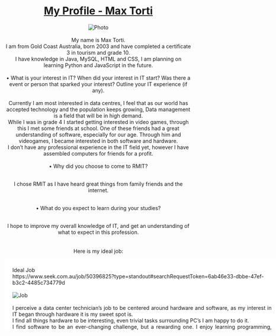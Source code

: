 <head>
    <meta charset="UTF-8">
    <meta http-equiv="X-UA-Compatible" content="IE=edge">
      <style>
                div.idealJob {
        background-color: #ffffff;
        width: 700px;
        height: 150px;
        overflow: auto;
        text-align: justify;
        padding: 20px;
      }
      div.projectIdea {
        background-color: #ffffff;
        width: 700px;
        height: 150px;
        overflow: auto;
        text-align: justify;
        padding: 20px;
      }
  </style>
  </head>
  <body>
    <div class="wrapper">
      <header>
        <h1><a href="{{ "/" }}">My Profile - Max Torti</a></h1>
        <img src="https://user-images.githubusercontent.com/70696652/93361356-1f254b80-f888-11ea-9a5b-36b90355d2bc.jpg" alt="Photo" />

<div class="text">
<br>My name is Max Torti. <br> I am from Gold Coast Australia, born 2003 and have completed a certificate 3 in tourism and grade 10.
<br>I have knowledge in Java, MySQL, HTML and CSS, I am planning on learning Python and JavaScript in the future.<br> 
<br>
• What is your interest in IT? When did your interest in IT start? Was there a event or person that sparked your interest? Outline your IT experience (if any).<br> 
<br>Currently I am most interested in data centres, I feel that as our world has accepted technology and the population keeps growing, Data management is a field that will be in high demand.<br>
While I was in grade 4 I started getting interested in video games, through this I met some friends at school. One of these friends had a great understanding of software, especially for our age. Through him and videogames, I became interested in both software and hardware.<br>
I don’t have any professional experience in the IT field yet, however I have assembled computers for friends for a profit.
<br>
<br>• Why did you choose to come to RMIT? <br>

<br>I chose RMIT as I have heard great things from family friends and the internet.<br>

<br>• What do you expect to learn during your studies?<br>

<br>I hope to improve my overall knowledge of IT, and get an understanding of what to expect in this profession.<br>
<br>
<br>Here is my ideal job:
</div>
<div class="idealJob">
    Ideal Job<br>
https://www.seek.com.au/job/50396825?type=standout#searchRequestToken=6ab46e33-dbbe-47ef-b3c2-4485c734779d<br>
    <br>
        <img src="https://user-images.githubusercontent.com/70696652/93510465-93352180-f964-11ea-83d6-d23699c764be.png" alt="Job" /><br>
    <br>I perceive a data center technician’s job to be centered around hardware and software, as my interest in IT began through hardware it is my sweet spot is. 
    <br>I find all things hardware to be interesting, even trivial tasks surrounding PC’s I am happy to do it. 
    <br>I find software to be an ever-changing challenge, but a rewarding one. I enjoy learning programming, figuring out how applications and computers work.
<br>As I mentioned earlier, I truly believe that this field will be constantly under demand, with the population ever increasing and interest for IT always rising.<br>

<br>For the job listing above this the skills required are 2 years’ experience with PC hardware, 1 year of Linux OS experience, OS/network/software troubleshooting experience and the ability to lift 25kg daily.<br>

<br>Currently I have no professional experience, I am planning on getting experience after I have completed my Bachelor of I.T. With this I hope to progress through the rankings of data center technician’s, hopefully achieving a job in management.<br>

<br>After completing my Bachelor of I.T, I plan on acquiring experience with a trainee technician role. However, if this is not available I will seek work at technology companies that handle PC hardware, Linux and network equipment.<br>

    </div>
    </br>
    </br>
    <br>Here is my project idea:
    </br>
<div class="projectIdea">
    Project Idea:<br>
<br>My project would be an application that users can obtain certain water parameters from each cities water supply. 
<br>Water parameters such as water hardness is needed for certain kitchen appliances, appliances that require the use of water, people who keep pet fish and much more. 
    <br>This information isn’t easily obtainable unless you buy a testing kit, these kits can cost around $50 - $70 each. 
<br>The goal is using user’s entered information, which would include the water parameters in GH, KH, PH, Ammonia, Nitrites and Nitrates to prevent other members of the community from needing a testing kit.<br>
<br>
<br>My motivation for creating this application is due to me owning fish, I have recently gotten into the hobby and while researching I noticed a lack of data. 
<br>Water parameters are very important when keeping fish, each fish require specific parameters. I was searching online as I was hoping to avoid buying a test kit, as testing kits are upwards of $50, however I wasn’t able to find any information regarding Gold Coast’s tap water parameters.
<br>When I realized that there was very little to no information online about Australia’s average water parameters from the tap, I decided I would make an application on it to help inform other members of the public and tap into this massive market.<br>
<br>
<br>The application will be called “Water Near You”, the aim of this application is to provide information to people about the water parameters in cities near them.
<br>“Water Near You” will use data supplied by users initially, as obtaining the data myself is unfeasible. The main source of data in the beginning will be users using their own test kits, users will enter what city they live in and various water parameters derived from the water from their tap. 
<br>Initially a lot of tests will need to be conducted to gain sufficient data, once this data is entered into the application the mean will be calculated and presented to the user.
<br>Using the mean of all of the data isn’t completely accurate, however it will provide a solid estimate for people on tap water (tank or well water are not applicable).
“Water Near You” will be both an application for mobile phones and a website, to help reach as many users as possible. Due to my knowledge of mobile phone application creation being zero, I feel this may be a drawback.
<br>The end goal for this application is to make water data easily obtainable for everyone, this data is important for multiple reasons such as plumbing issues, health issues and pet related issues.
<br>Other then simply providing the parameters, there will be an FAQ (frequently asked questions) tab.
<br>In the FAQ tab there will be many posts answering common questions surrounding water parameters, such as “How can someone lower the acidity of water”.
<br>Due to the lack of preexisting data, a challenge will be obtaining relevant data. This is problem when the applications entire concept is to limit the need of a test kit, and in the beginning, I will be calling on users to submit data from their used test kits, kind of hypocritical. However, test kits will be needed to create the basis of the program, once enough data has been supplied the number of tests can be heavily reduced, until there is a change in users cities water processing, storing or distributing methods.<br>
<br>

<br>The tools needed to create “Water Near You” are as follows:
<br>•	Java
<br>•	Swift – possibly
<br>•	HTML
<br>•	CSS
<br>•	MySQL
<br>•	Water parameter test kits
<br>I intend “Water Near You” to be both a mobile phone app and a website, I will mainly focus on Android phones rather then apple. For android development I will use Java, if an ios variant is to be developed it will be made using Swift.
<br>For the website development simple HTML and CSS will be used, I could possibly incorporate some features using Java.
<br>Due to “Water Near You” relying almost entirely on a mass of data, a database will be needed. The database create for the application will be made using MySQL.
<br>I personally can run some tests in my surrounding area, that being Gold Coast. I can run these tests using simple test strips.


<br>The skills required for “Water Near You” consist mainly of programming. 
<br>Due to the applications intended platforms being both mobile phones and a website, knowledge in multiple languages such as Java, Swift, MySQL, HTML and CSS will be required.
<br>I believe this project is completely achievable, the foreseeable problem would be using the programming language Swift.
<br>No special hardware would be needed, however, custom coded programs will be needed for the website and mobile phone app.
<br>Due to the database that would be needed having the potential to get really large, it may be a challenge to maintain it.
<br>Other skills needed include social networking, to make this project reach its potential it needs a following of users.<br>

<br>
<br>The desired outcome from this project is to make an application that can greatly help inform members of the population. 
<br>This application will hopefully fill the whole of missing data, data in which can be applicable to many different appliances, causes and hobbies.
<br>With this project I hope to limit the need of water test kits, which can fetch a high price. While this can help many, it is also crucial in massive markets such as fish keeping, making it potentially profitable.
<br>Overall I believe that this project can help a lot of people, due to the lack of data that can be found surrounding the water parameters of Australian cities.


    </div>
      <footer>
        <p>This project is maintained by <a href="{{ site.github.owner_url }}">{{ site.github.owner_name }}</a></p>
        <p><small>Hosted on GitHub Pages &mdash; Theme by <a href="https://github.com/orderedlist">orderedlist</a></small></p>
      </footer>

